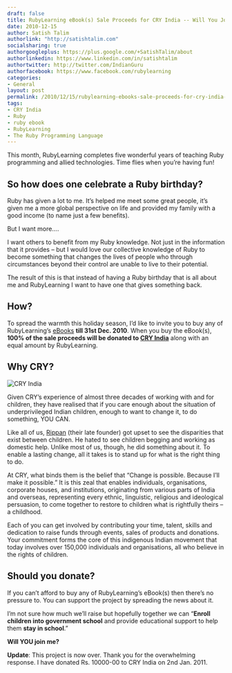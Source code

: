 ```yaml
---
draft: false
title: RubyLearning eBook(s) Sale Proceeds for CRY India -- Will You Join Me?
date: 2010-12-15
author: Satish Talim
authorlink: "http://satishtalim.com"
socialsharing: true
authorgoogleplus: https://plus.google.com/+SatishTalim/about
authorlinkedin: https://www.linkedin.com/in/satishtalim
authortwitter: http://twitter.com/IndianGuru
authorfacebook: https://www.facebook.com/rubylearning
categories:
- General
layout: post
permalink: /2010/12/15/rubylearning-ebooks-sale-proceeds-for-cry-india-will-you-join-me/
tags:
- CRY India
- Ruby
- ruby ebook
- RubyLearning
- The Ruby Programming Language
---
```

This month, RubyLearning completes five wonderful years of teaching Ruby
programming and allied technologies. Time flies when you’re having fun!<!--more-->

## So how does one celebrate a Ruby birthday?

Ruby has given a lot to me. It’s helped me meet some great people, it’s
given me a more global perspective on life and provided my family with a
good income (to name just a few benefits).

But I want more….

I want others to benefit from my Ruby knowledge. Not just in the
information that it provides – but I would love our collective knowledge
of Ruby to become something that changes the lives of people who through
circumstances beyond their control are unable to live to their
potential.

The result of this is that instead of having a Ruby birthday that is all
about me and RubyLearning I want to have one that gives something back.

## How?

To spread the warmth this holiday season, I’d like to invite you to buy
any of RubyLearning’s [eBooks](http://rubylearning.com/blog/ebooks/)
**till 31st Dec. 2010**. When you buy the eBook(s), **100% of the sale
proceeds will be donated to [CRY
India](http://www.cry.org/apps/donation.aspx)** along with an equal
amount by RubyLearning.

## Why CRY?

![CRY India](http://www.cry.org/resources/images/banner1.gif)

Given CRY’s experience of almost three decades of working with and for
children, they have realised that if you care enough about the situation
of underprivileged Indian children, enough to want to change it, to do
something, YOU CAN.

Like all of us, [Rippan](http://www.cry.org/whoweare/originfounder.html)
(their late founder) got upset to see the disparities that exist between
children. He hated to see children begging and working as domestic help.
Unlike most of us, though, he did something about it. To enable a
lasting change, all it takes is to stand up for what is the right thing
to do.

At CRY, what binds them is the belief that “Change is possible. Because
I’ll make it possible.” It is this zeal that enables individuals,
organisations, corporate houses, and institutions, originating from
various parts of India and overseas, representing every ethnic,
linguistic, religious and ideological persuasion, to come together to
restore to children what is rightfully theirs – a childhood.

Each of you can get involved by contributing your time, talent, skills
and dedication to raise funds through events, sales of products and
donations. Your commitment forms the core of this indigenous Indian
movement that today involves over 150,000 individuals and organisations,
all who believe in the rights of children.

## Should you donate?

If you can’t afford to buy any of RubyLearning’s eBook(s) then there’s
no pressure to. You can support the project by spreading the news about
it.

I’m not sure how much we’ll raise but hopefully together we can
“**Enroll children into government school** and provide educational
support to help them **stay in school**.”

**Will YOU join me?**

**Update**: This project is now over. Thank you for the overwhelming
response. I have donated Rs. 10000-00 to CRY India on 2nd Jan. 2011.
